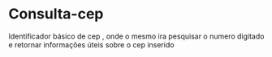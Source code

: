# Consulta-cep
Identificador básico de cep , onde o mesmo ira pesquisar o numero digitado e retornar informações úteis sobre o cep inserido
